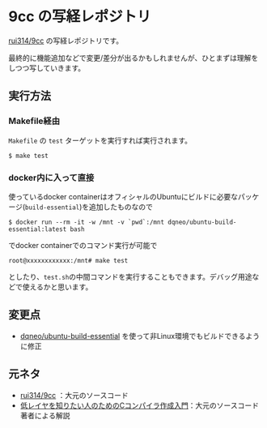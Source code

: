 # 9cc の写経レポジトリ


[rui314/9cc](https://github.com/rui314/9cc) の写経レポジトリです。

最終的に機能追加などで変更/差分が出るかもしれませんが、ひとまずは理解をしつつ写していきます。


## 実行方法

### Makefile経由

`Makefile` の `test` ターゲットを実行すれば実行されます。

```
$ make test
```


### docker内に入って直接

使っているdocker containerはオフィシャルのUbuntuにビルドに必要なパッケージ(`build-essential`)を追加したものなので

```
$ docker run --rm -it -w /mnt -v `pwd`:/mnt dqneo/ubuntu-build-essential:latest bash
```

でdocker containerでのコマンド実行が可能で

```
root@xxxxxxxxxxxx:/mnt# make test
```

としたり、`test.sh`の中間コマンドを実行することもできます。デバッグ用途などで使えるかと思います。


## 変更点


* [dqneo/ubuntu-build-essential](https://hub.docker.com/r/dqneo/ubuntu-build-essential/) を使って非Linux環境でもビルドできるように修正


## 元ネタ

* [rui314/9cc](https://github.com/rui314/9cc) ：大元のソースコード
* [低レイヤを知りたい人のためのCコンパイラ作成入門](https://www.sigbus.info/compilerbook/)：大元のソースコード著者による解説

